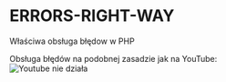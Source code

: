 # ERRORS-RIGHT-WAY
Właściwa obsługa błędow w PHP


Obsługa błędów na podobnej zasadzie jak na YouTube:
![Youtube nie działa](https://ocs-pl.oktawave.com/v1/AUTH_2887234e-384a-4873-8bc5-405211db13a2/spidersweb/2017/07/youtube-nie-dziala.png)

